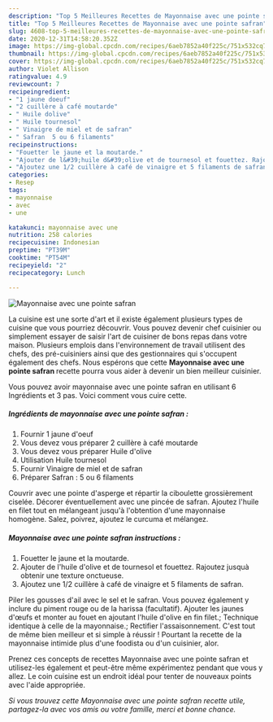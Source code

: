```yaml
---
description: "Top 5 Meilleures Recettes de Mayonnaise avec une pointe safran"
title: "Top 5 Meilleures Recettes de Mayonnaise avec une pointe safran"
slug: 4608-top-5-meilleures-recettes-de-mayonnaise-avec-une-pointe-safran
date: 2020-12-31T14:58:20.352Z
image: https://img-global.cpcdn.com/recipes/6aeb7852a40f225c/751x532cq70/mayonnaise-avec-une-pointe-safran-photo-principale-de-la-recette.jpg
thumbnail: https://img-global.cpcdn.com/recipes/6aeb7852a40f225c/751x532cq70/mayonnaise-avec-une-pointe-safran-photo-principale-de-la-recette.jpg
cover: https://img-global.cpcdn.com/recipes/6aeb7852a40f225c/751x532cq70/mayonnaise-avec-une-pointe-safran-photo-principale-de-la-recette.jpg
author: Violet Allison
ratingvalue: 4.9
reviewcount: 7
recipeingredient:
- "1 jaune doeuf"
- "2 cuillère à café moutarde"
- " Huile dolive"
- " Huile tournesol"
- " Vinaigre de miel et de safran"
- " Safran  5 ou 6 filaments"
recipeinstructions:
- "Fouetter le jaune et la moutarde."
- "Ajouter de l&#39;huile d&#39;olive et de tournesol et fouettez. Rajoutez jusquà obtenir une texture onctueuse."
- "Ajoutez une 1/2 cuillère à café de vinaigre et 5 filaments de safran."
categories:
- Resep
tags:
- mayonnaise
- avec
- une

katakunci: mayonnaise avec une 
nutrition: 258 calories
recipecuisine: Indonesian
preptime: "PT39M"
cooktime: "PT54M"
recipeyield: "2"
recipecategory: Lunch

---
```



![Mayonnaise avec une pointe safran](https://img-global.cpcdn.com/recipes/6aeb7852a40f225c/751x532cq70/mayonnaise-avec-une-pointe-safran-photo-principale-de-la-recette.jpg)

La cuisine est une sorte d'art et il existe également plusieurs types de cuisine que vous pourriez découvrir. Vous pouvez devenir chef cuisinier ou simplement essayer de saisir l'art de cuisiner de bons repas dans votre maison. Plusieurs emplois dans l'environnement de travail utilisent des chefs, des pré-cuisiniers ainsi que des gestionnaires qui s'occupent également des chefs. Nous espérons que cette <strong> Mayonnaise avec une pointe safran </strong> recette pourra vous aider à devenir un bien meilleur cuisinier.

<!--inarticleads1-->

Vous pouvez avoir mayonnaise avec une pointe safran en utilisant 6 Ingrédients et 3 pas. Voici comment vous cuire cette.

##### Ingrédients de mayonnaise avec une pointe safran :

1. Fournir 1 jaune d&#39;oeuf
1. Vous devez vous préparer 2 cuillère à café moutarde
1. Vous devez vous préparer  Huile d&#39;olive
1. Utilisation  Huile tournesol
1. Fournir  Vinaigre de miel et de safran
1. Préparer  Safran : 5 ou 6 filaments


Couvrir avec une pointe d&#39;asperge et répartir la ciboulette grossièrement ciselée. Décorer éventuellement avec une pincée de safran. Ajoutez l&#39;huile en filet tout en mélangeant jusqu&#39;à l&#39;obtention d&#39;une mayonnaise homogène. Salez, poivrez, ajoutez le curcuma et mélangez. 

<!--inarticleads2-->

##### Mayonnaise avec une pointe safran instructions :

1. Fouetter le jaune et la moutarde.
1. Ajouter de l&#39;huile d&#39;olive et de tournesol et fouettez. Rajoutez jusquà obtenir une texture onctueuse.
1. Ajoutez une 1/2 cuillère à café de vinaigre et 5 filaments de safran.


Piler les gousses d&#39;ail avec le sel et le safran. Vous pouvez également y inclure du piment rouge ou de la harissa (facultatif). Ajouter les jaunes d&#39;œufs et monter au fouet en ajoutant l&#39;huile d&#39;olive en fin filet.; Technique identique à celle de la mayonnaise.; Rectifier l&#39;assaisonnement. C&#39;est tout de même bien meilleur et si simple à réussir ! Pourtant la recette de la mayonnaise intimide plus d&#39;une foodista ou d&#39;un cuisinier, alor. 

<!--inarticleads1-->

<p>
Prenez ces concepts de recettes Mayonnaise avec une pointe safran et utilisez-les également et peut-être même expérimentez pendant que vous y allez. Le coin cuisine est un endroit idéal pour tenter de nouveaux points avec l'aide appropriée.
</p>

<p>
<i>Si vous trouvez cette Mayonnaise avec une pointe safran recette utile, partagez-la avec vos amis ou votre famille, merci et bonne chance.</i>
</p>

